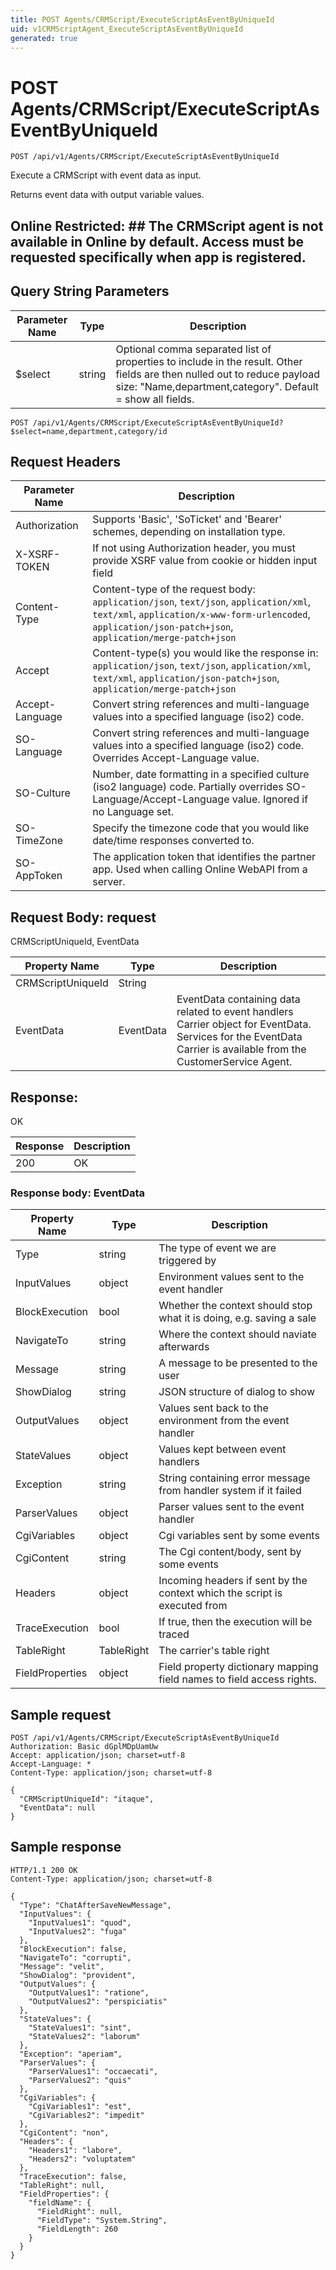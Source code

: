 ```yaml
---
title: POST Agents/CRMScript/ExecuteScriptAsEventByUniqueId
uid: v1CRMScriptAgent_ExecuteScriptAsEventByUniqueId
generated: true
---
```


# POST Agents/CRMScript/ExecuteScriptAsEventByUniqueId

```http
POST /api/v1/Agents/CRMScript/ExecuteScriptAsEventByUniqueId
```

Execute a CRMScript with event data as input.


Returns event data with output variable values.


## Online Restricted: ## The CRMScript agent is not available in Online by default. Access must be requested specifically when app is registered.






## Query String Parameters

| Parameter Name | Type |  Description |
|----------------|------|--------------|
| $select | string |  Optional comma separated list of properties to include in the result. Other fields are then nulled out to reduce payload size: "Name,department,category". Default = show all fields. |

```http
POST /api/v1/Agents/CRMScript/ExecuteScriptAsEventByUniqueId?$select=name,department,category/id
```


## Request Headers

| Parameter Name | Description |
|----------------|-------------|
| Authorization  | Supports 'Basic', 'SoTicket' and 'Bearer' schemes, depending on installation type. |
| X-XSRF-TOKEN   | If not using Authorization header, you must provide XSRF value from cookie or hidden input field |
| Content-Type | Content-type of the request body: `application/json`, `text/json`, `application/xml`, `text/xml`, `application/x-www-form-urlencoded`, `application/json-patch+json`, `application/merge-patch+json` |
| Accept         | Content-type(s) you would like the response in: `application/json`, `text/json`, `application/xml`, `text/xml`, `application/json-patch+json`, `application/merge-patch+json` |
| Accept-Language | Convert string references and multi-language values into a specified language (iso2) code. |
| SO-Language | Convert string references and multi-language values into a specified language (iso2) code. Overrides Accept-Language value. |
| SO-Culture | Number, date formatting in a specified culture (iso2 language) code. Partially overrides SO-Language/Accept-Language value. Ignored if no Language set. |
| SO-TimeZone | Specify the timezone code that you would like date/time responses converted to. |
| SO-AppToken | The application token that identifies the partner app. Used when calling Online WebAPI from a server. |

## Request Body: request 

CRMScriptUniqueId, EventData 

| Property Name | Type |  Description |
|----------------|------|--------------|
| CRMScriptUniqueId | String |  |
| EventData | EventData | EventData containing data related to event handlers <para /> Carrier object for EventData. Services for the EventData Carrier is available from the <see cref="T:SuperOffice.CRM.Services.ICustomerServiceAgent">CustomerService Agent</see>. |

## Response:

OK

| Response | Description |
|----------------|-------------|
| 200 | OK |

### Response body: EventData

| Property Name | Type |  Description |
|----------------|------|--------------|
| Type | string | The type of event we are triggered by |
| InputValues | object | Environment values sent to the event handler |
| BlockExecution | bool | Whether the context should stop what it is doing, e.g. saving a sale |
| NavigateTo | string | Where the context should naviate afterwards |
| Message | string | A message to be presented to the user |
| ShowDialog | string | JSON structure of dialog to show |
| OutputValues | object | Values sent back to the environment from the event handler |
| StateValues | object | Values kept between event handlers |
| Exception | string | String containing error message from handler system if it failed |
| ParserValues | object | Parser values sent to the event handler |
| CgiVariables | object | Cgi variables sent by some events |
| CgiContent | string | The Cgi content/body, sent by some events |
| Headers | object | Incoming headers if sent by the context which the script is executed from |
| TraceExecution | bool | If true, then the execution will be traced |
| TableRight | TableRight | The carrier's table right |
| FieldProperties | object | Field property dictionary mapping field names to field access rights. |

## Sample request

```http!
POST /api/v1/Agents/CRMScript/ExecuteScriptAsEventByUniqueId
Authorization: Basic dGplMDpUamUw
Accept: application/json; charset=utf-8
Accept-Language: *
Content-Type: application/json; charset=utf-8

{
  "CRMScriptUniqueId": "itaque",
  "EventData": null
}
```

## Sample response

```http_
HTTP/1.1 200 OK
Content-Type: application/json; charset=utf-8

{
  "Type": "ChatAfterSaveNewMessage",
  "InputValues": {
    "InputValues1": "quod",
    "InputValues2": "fuga"
  },
  "BlockExecution": false,
  "NavigateTo": "corrupti",
  "Message": "velit",
  "ShowDialog": "provident",
  "OutputValues": {
    "OutputValues1": "ratione",
    "OutputValues2": "perspiciatis"
  },
  "StateValues": {
    "StateValues1": "sint",
    "StateValues2": "laborum"
  },
  "Exception": "aperiam",
  "ParserValues": {
    "ParserValues1": "occaecati",
    "ParserValues2": "quis"
  },
  "CgiVariables": {
    "CgiVariables1": "est",
    "CgiVariables2": "impedit"
  },
  "CgiContent": "non",
  "Headers": {
    "Headers1": "labore",
    "Headers2": "voluptatem"
  },
  "TraceExecution": false,
  "TableRight": null,
  "FieldProperties": {
    "fieldName": {
      "FieldRight": null,
      "FieldType": "System.String",
      "FieldLength": 260
    }
  }
}
```